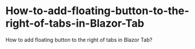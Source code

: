 # How-to-add-floating-button-to-the-right-of-tabs-in-Blazor-Tab
How to add floating button to the right of tabs in Blazor Tab?
